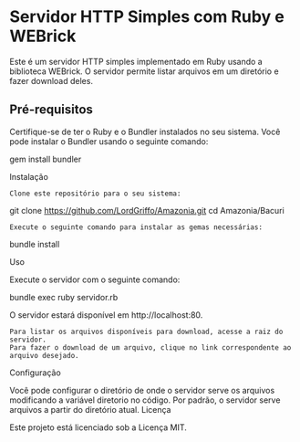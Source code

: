 
# Servidor HTTP Simples com Ruby e WEBrick

Este é um servidor HTTP simples implementado em Ruby usando a biblioteca WEBrick. O servidor permite listar arquivos em um diretório e fazer download deles.

## Pré-requisitos

Certifique-se de ter o Ruby e o Bundler instalados no seu sistema. Você pode instalar o Bundler usando o seguinte comando:


gem install bundler

Instalação

    Clone este repositório para o seu sistema:



git clone https://github.com/LordGriffo/Amazonia.git
cd Amazonia/Bacuri

    Execute o seguinte comando para instalar as gemas necessárias:


bundle install

Uso

Execute o servidor com o seguinte comando:



bundle exec ruby servidor.rb

O servidor estará disponível em http://localhost:80.

    Para listar os arquivos disponíveis para download, acesse a raiz do servidor.
    Para fazer o download de um arquivo, clique no link correspondente ao arquivo desejado.

Configuração

Você pode configurar o diretório de onde o servidor serve os arquivos modificando a variável diretorio no código. Por padrão, o servidor serve arquivos a partir do diretório atual.
Licença

Este projeto está licenciado sob a Licença MIT.



